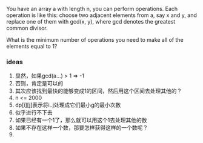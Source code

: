 You have an array a with length n, you can perform operations. Each operation is like this: choose two adjacent elements
from a, say x and y, and replace one of them with gcd(x, y), where gcd denotes the greatest common divisor.

What is the minimum number of operations you need to make all of the elements equal to 1?

### ideas

1. 显然，如果gcd(a...) > 1 => -1
2. 否则，肯定是可以的
3. 其次应该找到最快的能够变成1的区间，然后用这个区间去处理其他的？
4. n <= 2000
5. dp[i][j]表示将i..j处理成它们最小g的最小次数
6. 似乎进行不下去
7. 如果已经有一个1了，那么就可以用这个1去处理其他的数
8. 如果不存在这样一个数，那要怎样获得这样的一个数呢？
9. 